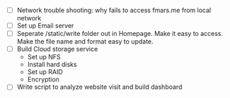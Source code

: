 - [ ] Network trouble shooting: why fails to access fmars.me from local network
- [ ] Set up Email server
- [ ] Seperate /static/write folder out in Homepage. Make it easy to access. Make the file name and format easy to update.
- [ ] Build Cloud storage service
  - Set up NFS
  - Install hard disks
  - Set up RAID
  - Encryption
- [ ] Write script to analyze website visit and build dashboard
